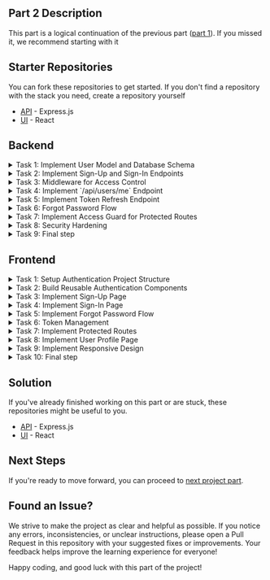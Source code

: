 ## Part 2 Description
This part is a logical continuation of the previous part ([part 1](../part-1/README.md)). If you missed it, we recommend starting with it

## Starter Repositories
You can fork these repositories to get started. If you don't find a repository with the stack you need, create a repository yourself
  - [API](https://github.com/petproject-dev/expense-tracker-backend-part-2) - Express.js
  - [UI](https://github.com/petproject-dev/expense-tracker-frontend-part-2) - React

## Backend

<details>  
<summary>Task 1: Implement User Model and Database Schema</summary>  

---

**Description:**  
Create the user model and database schema to handle user-related data securely. Additionally, set up `auth` and `user` modules with appropriate controllers, services, and repositories.  

**Acceptance Criteria:**  
- Database schema includes `users` table with fields: `id`, `email`, `name`, `password`.  
- Migrations are successfully applied to the database.  
- `auth` module is created with controller, service, and repository.  
- `user` module is created with controller, service, and repository.  
- Folder structure aligns with modular design principles.  

---

</details>  

<details>  
<summary>Task 2: Implement Sign-Up and Sign-In Endpoints</summary>  

---

**Description:**  
Create endpoints for user registration (`POST /api/auth/sign-up`) and login (`POST /api/auth/sign-in`) with token-based authentication.  

**Acceptance Criteria:**  
- `POST /api/auth/sign-up`: Validates input and creates a new user.  
- `POST /api/auth/sign-in`: Validates credentials and returns access and refresh tokens.  
- Tokens are signed and include expiration times.  
- Important events (e.g., successful sign-up, failed login attempts) are logged.  

**Technology-related requirements:**  
<details>  
<summary>NodeJS</summary>  
- Use `Passport.js` for local strategy authentication.  
- Use `jsonwebtoken` for token management.  
</details>  

---

</details>  

<details>  
<summary>Task 3: Middleware for Access Control</summary>  

---

**Description:**  
Develop middleware to validate and protect routes that require authentication.  

**Acceptance Criteria:**  
- Middleware validates access tokens and restricts unauthorized access.  
- Protected routes return `401 Unauthorized` if the token is invalid or expired.  
- Unauthorized access attempts are logged.  

**Technology-related requirements:**  
<details>  
<summary>NodeJS</summary>  
- Create middleware for token validation using `jsonwebtoken`.  
</details>  

---

</details>  

<details>  
<summary>Task 4: Implement `/api/users/me` Endpoint</summary>  

---

**Description:**  
Create the `/api/users/me` endpoint in the `user` module to return details of the currently authenticated user.  

**Acceptance Criteria:**  
- `GET /api/users/me` returns user information (excluding sensitive fields).  
- Protected by authentication middleware.  
- Access to `/api/users/me` endpoint is logged.  

---

</details>  

<details>  
<summary>Task 5: Implement Token Refresh Endpoint</summary>  

---

**Description:**  
Implement the `/api/auth/token` endpoint to refresh access tokens using refresh tokens.  

**Acceptance Criteria:**  
- `POST /api/auth/token` validates the refresh token.  
- Issues a new access token if the refresh token is valid.  
- Invalid refresh tokens return `401 Unauthorized`.  
- Token refresh attempts are logged.  

**Technology-related requirements:**  
<details>  
<summary>NodeJS</summary>  
- Use `jsonwebtoken` to sign and validate refresh tokens.  
</details>  

---

</details>  

<details>  
<summary>Task 6: Forgot Password Flow</summary>  

---

**Description:**  
Implement the `/api/auth/forgot-password` and `/api/auth/restore-password` endpoints to allow users to reset their passwords securely.  

**Acceptance Criteria:**  
- `POST /api/auth/forgot-password`: Sends a reset code via email.  
- `POST /api/auth/restore-password`: Validates the reset code and updates the user's password.  
- The reset token expires in 10 minutes.  
- Password reset requests and successful resets are logged.  

**Technology-related requirements:**  
<details>  
<summary>NodeJS</summary>  
- Use `nodemailer` for sending emails.  
</details>  

---

</details>  

<details>  
<summary>Task 7: Implement Access Guard for Protected Routes</summary>  

---

**Description:**  
Implement a guard mechanism to restrict access to specific routes based on user roles or permissions.  

**Acceptance Criteria:**  
- Guards restrict access to routes based on predefined rules.  
- Unauthorized access attempts are logged.  

**Technology-related requirements:**  
<details>  
<summary>NodeJS</summary>  
- Implement guard logic in middleware.  
</details>  

---

</details>  

<details>  
<summary>Task 8: Security Hardening</summary>  

---

**Description:**  
Implement security measures to ensure data protection and prevent common vulnerabilities.  

**Acceptance Criteria:**  
- Implement rate limiting for authentication endpoints.  
- Ensure tokens are securely signed and validated.  
- Enable CORS with secure configurations.  
- Prevent common attacks such as SQL injection and XSS.  

**Technology-related requirements:**  
<details>  
<summary>NodeJS</summary>  
- Use `helmet` for basic security headers.  
- Use `express-rate-limit` for rate limiting.  
- Validate all incoming data and sanitize inputs.  
</details>  

---

</details>  

<details>
  <summary>Task 9: Final step</summary>

  ---

  - Check your project for compliance with the [checklist](./CHECKLIST.md)
  - Make sure the tests pass - `npm run test`
  - Open a pull request for the `master` branch and send the solution to the code review

  
  ---

</details>

## Frontend

<details>
  <summary>Task 1: Setup Authentication Project Structure</summary>

---

**Description:**  
Prepare the project structure specifically for authentication and authorization-related components, services, and routes.  

**Acceptance Criteria:**  
- A dedicated `auth` module is created with folders for `components`, `pages`, and `services`.  
- The folder structure aligns with best practices for modular frontend architecture.  
- Environment variables are configured for backend API URLs.  

**Technology-related requirements:**  
<details>
<summary>React</summary>  
- Use `.env` files to define API base URLs.  
- Structure `pages` as follows:
```
/src
├── pages
│ ├── SignInPage.tsx
│ ├── SignUpPage.tsx
│ ├── ForgotPasswordPage.tsx
│ ├── ResetPasswordPage.tsx
│ ├── SuccessPage.tsx
│ └── EmailVerificationPage.tsx
│ └── ...
...
```
</details>

---

</details>

<details>
  <summary>Task 2: Build Reusable Authentication Components</summary>

---

**Description:**  
Create reusable UI components for building authentication screens.  

**Acceptance Criteria:**  
- The following reusable components are implemented:  
   - **AuthInput:** Styled input for email and password fields.  
   - **AuthButton:** Primary button for submitting forms.  
   - **AuthFormField:** A wrapper for form fields with validation error messages.  
   - **AuthLayout:** A shared layout for authentication pages.  
- Components are reusable across multiple authentication pages.  

**Technology-related requirements:**  
<details>
<summary>React</summary>  
- Use props to handle validation states and dynamic styles.  
- Ensure accessibility (e.g., `aria-label` for inputs).  
</details>

---

</details>

<details>
  <summary>Task 3: Implement Sign-Up Page</summary>

---

**Description:**  
Create the Sign-Up page, allowing users to register by providing necessary information.  

**Acceptance Criteria:**  
- The page includes input fields: `email`, `password`, `confirm password`, `name`.  
- Validation ensures valid email and matching passwords.  
- Errors are displayed if validation fails.  
- A success message is displayed after registration.  

**Endpoints:**  
- `POST /api/auth/sign-up`  

**Technology-related requirements:**  
<details>
<summary>React</summary>  
- Use `react-hook-form` for form handling.  
- Use `yup` for validation.  
</details>

---

</details>

<details>
  <summary>Task 4: Implement Sign-In Page</summary>

---

**Description:**  
Develop the Sign-In page to authenticate users using their email and password.  

**Acceptance Criteria:**  
- The page includes input fields: `email`, `password`.  
- Invalid credentials display appropriate error messages.  
- On success, the user is redirected to a protected route.  

**Endpoints:**  
- `POST /api/auth/sign-in`  

**Technology-related requirements:**  
<details>
<summary>React</summary>  
- Use `react-hook-form` for form handling.  
- Display validation and backend errors clearly.  
</details>

---

</details>

<details>
  <summary>Task 5: Implement Forgot Password Flow</summary>

---

**Description:**  
Develop a password recovery flow with pages for email submission, token validation, and resetting the password.  

**Acceptance Criteria:**  
- **Forgot Password Page:** User enters their email to receive a reset code.  
- **Reset Code Page:** User enters the reset code.  
- **Restore Password Page:** User sets a new password.  
- On success, the user is redirected to a success page.  

**Endpoints:**  
- `POST /api/auth/forgot-password`  
- `POST /api/auth/restore-password`  

**Technology-related requirements:**  
<details>
<summary>React</summary>  
- Use `react-router` for navigation across recovery pages.  
- Handle loading and error states gracefully.  
</details>

---

</details>

<details>
  <summary>Task 6: Token Management</summary>

---

**Description:**  
Handle access and refresh tokens securely to maintain user sessions.  

**Acceptance Criteria:**  
- Access tokens are securely stored and attached to API requests.  
- Tokens are automatically refreshed before expiration.  
- Expired tokens redirect users to the sign-in page.  

**Endpoints:**  
- `POST /api/auth/token`  

**Technology-related requirements:**  
<details>
<summary>React</summary>  
- Use interceptors in `axios` to manage token logic globally.  
</details>

---

</details>

<details>
  <summary>Task 7: Implement Protected Routes</summary>

---

**Description:**  
Create route guards to protect authenticated routes and restrict unauthorized access.  

**Acceptance Criteria:**  
- Authenticated users can access protected routes.  
- Unauthenticated users are redirected to the sign-in page.  
- Routes are secured using a reusable `PrivateRoute` component.  

**Technology-related requirements:**  
<details>
<summary>React</summary>  
- Use `react-router-dom` to implement route protection.  
</details>

---

</details>

<details>
  <summary>Task 8: Implement User Profile Page</summary>

---

**Description:**  
Create a user profile page displaying authenticated user details.  

**Acceptance Criteria:**  
- User details (excluding sensitive fields) are displayed.  
- Errors are gracefully handled.  

**Endpoints:**  
- `GET /api/users/me`  

**Technology-related requirements:**  
<details>
<summary>React</summary>  
- Fetch user details using `useEffect`.  
</details>

---

</details>

<details>
  <summary>Task 9: Implement Responsive Design</summary>

---

**Description:**  
Ensure all authentication pages are fully responsive on all devices.  

**Acceptance Criteria:**  
- Authentication pages adapt to mobile, tablet, and desktop views.  
- UI elements adjust dynamically without breaking layout.  

**Technology-related requirements:**  
<details>
<summary>React</summary>  
- Use CSS Modules or styled-components for responsive design.  
</details>

---

</details>

<details>
  <summary>Task 10: Final step</summary>

  ---

  - Check your project for compliance with the [checklist](./CHECKLIST.md)
  - Make sure the tests pass - `npm run test`
  - Open a pull request for the `master` branch and send the solution to the code review

  
  ---

</details>

## Solution
If you've already finished working on this part or are stuck, these repositories might be useful to you.
  - [API](https://github.com/petproject-dev/expense-tracker-backend-part-3) - Express.js
  - [UI](https://github.com/petproject-dev/expense-tracker-frontend-part-3) - React

## Next Steps
If you're ready to move forward, you can proceed to [next project part](../part-3/README.md).

## Found an Issue?
We strive to make the project as clear and helpful as possible. If you notice any errors, inconsistencies, or unclear instructions, please open a Pull Request in this repository with your suggested fixes or improvements. Your feedback helps improve the learning experience for everyone!

Happy coding, and good luck with this part of the project!

